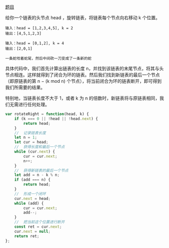 [题目](https://leetcode.cn/leetbook/read/linked-list/f00a2/)

给你一个链表的头节点 head ，旋转链表，将链表每个节点向右移动 k 个位置。

```
输入：head = [1,2,3,4,5], k = 2
输出：[4,5,1,2,3]

输入：head = [0,1,2], k = 4
输出：[2,0,1]
```

`一条蛇咬着蛇尾，然后中间砍一刀变成了一条新的蛇`

具体代码中，我们首先计算出链表的长度 n，并找到该链表的末尾节点，将其与头节点相连。这样就得到了闭合为环的链表。然后我们找到新链表的最后一个节点（即原链表的第 n − (k mod n) 个节点），将当前闭合为环的链表断开，即可得到我们所需要的结果。

特别地，当链表长度不大于 1，或者 k 为 n 的倍数时，新链表将与原链表相同，我们无需进行任何处理。

```js
var rotateRight = function(head, k) {
    if (k === 0 || !head || !head.next) {
        return head;
    }
    //  记录链表长度
    let n = 1;
    let cur = head;
    //  获得长度和最后一个节点
    while (cur.next) {
        cur = cur.next;
        n++;
    }
    //  获得新链表的最后一个节点
    let add = n - k % n;
    if (add === n) {
        return head;
    }
    //  形成一个闭环
    cur.next = head;
    while (add) {
        cur = cur.next;
        add--;
    }
    //  把当前这个位置进行断开
    const ret = cur.next;
    cur.next = null;
    return ret;
};

```